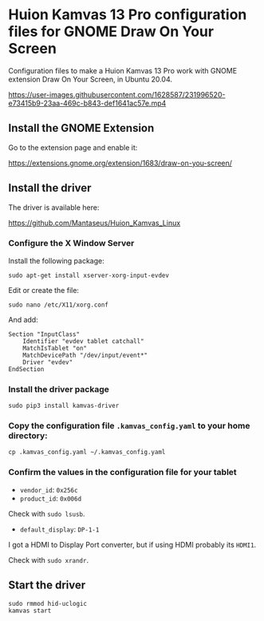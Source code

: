 # Huion Kamvas 13 Pro configuration files for GNOME Draw On Your Screen

Configuration files to make a Huion Kamvas 13 Pro work with GNOME extension
Draw On Your Screen, in Ubuntu 20.04.

https://user-images.githubusercontent.com/1628587/231996520-e73415b9-23aa-469c-b843-def1641ac57e.mp4

## Install the GNOME Extension

Go to the extension page and enable it:

https://extensions.gnome.org/extension/1683/draw-on-you-screen/


## Install the driver

The driver is available here:

https://github.com/Mantaseus/Huion_Kamvas_Linux

### Configure the X Window Server

Install the following package:

```
sudo apt-get install xserver-xorg-input-evdev
```

Edit or create the file:

```
sudo nano /etc/X11/xorg.conf
```

And add:

```
Section "InputClass"
    Identifier "evdev tablet catchall"
    MatchIsTablet "on"
    MatchDevicePath "/dev/input/event*"
    Driver "evdev"
EndSection
```

### Install the driver package

```
sudo pip3 install kamvas-driver
```

### Copy the configuration file `.kamvas_config.yaml` to your home directory:

```
cp .kamvas_config.yaml ~/.kamvas_config.yaml
```

### Confirm the values in the configuration file for your tablet

- `vendor_id`: `0x256c`
- `product_id`: `0x006d`

Check with `sudo lsusb`.

- `default_display`: `DP-1-1`

I got a HDMI to Display Port converter, but if using HDMI probably its
`HDMI1`.

Check with `sudo xrandr`.


## Start the driver

```
sudo rmmod hid-uclogic
kamvas start
```
